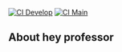 [![CI Develop](https://github.com/XavielCesarJoao/hey-professor/actions/workflows/laravel.yml/badge.svg?branch=develop)](https://github.com/XavielCesarJoao/hey-professor/actions/workflows/laravel.yml) [![CI Main](https://github.com/XavielCesarJoao/hey-professor/actions/workflows/laravel.yml/badge.svg?branch=main)](https://github.com/XavielCesarJoao/hey-professor/actions/workflows/laravel.yml)

## About hey professor
